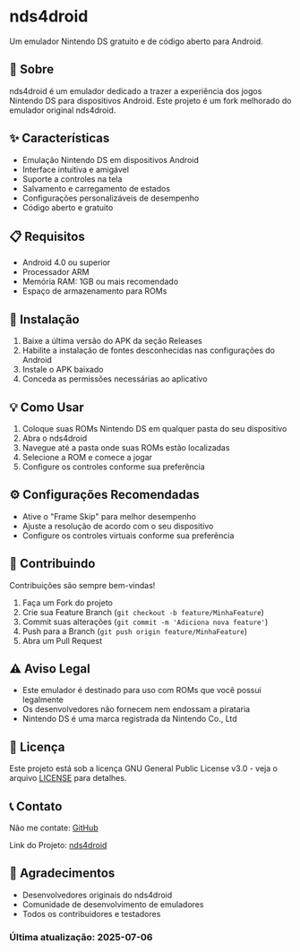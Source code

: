 # nds4droid

Um emulador Nintendo DS gratuito e de código aberto para Android.

## 📱 Sobre

nds4droid é um emulador dedicado a trazer a experiência dos jogos Nintendo DS para dispositivos Android. Este projeto é um fork melhorado do emulador original nds4droid.

## ✨ Características

- Emulação Nintendo DS em dispositivos Android
- Interface intuitiva e amigável
- Suporte a controles na tela
- Salvamento e carregamento de estados
- Configurações personalizáveis de desempenho
- Código aberto e gratuito

## 📋 Requisitos

- Android 4.0 ou superior
- Processador ARM
- Memória RAM: 1GB ou mais recomendado
- Espaço de armazenamento para ROMs

## 🚀 Instalação

1. Baixe a última versão do APK da seção Releases
2. Habilite a instalação de fontes desconhecidas nas configurações do Android
3. Instale o APK baixado
4. Conceda as permissões necessárias ao aplicativo

## 💡 Como Usar

1. Coloque suas ROMs Nintendo DS em qualquer pasta do seu dispositivo
2. Abra o nds4droid
3. Navegue até a pasta onde suas ROMs estão localizadas
4. Selecione a ROM e comece a jogar
5. Configure os controles conforme sua preferência

## ⚙️ Configurações Recomendadas

- Ative o "Frame Skip" para melhor desempenho
- Ajuste a resolução de acordo com o seu dispositivo
- Configure os controles virtuais conforme sua preferência

## 🤝 Contribuindo

Contribuições são sempre bem-vindas!

1. Faça um Fork do projeto
2. Crie sua Feature Branch (`git checkout -b feature/MinhaFeature`)
3. Commit suas alterações (`git commit -m 'Adiciona nova feature'`)
4. Push para a Branch (`git push origin feature/MinhaFeature`)
5. Abra um Pull Request

## ⚠️ Aviso Legal

- Este emulador é destinado para uso com ROMs que você possui legalmente
- Os desenvolvedores não fornecem nem endossam a pirataria
- Nintendo DS é uma marca registrada da Nintendo Co., Ltd

## 📝 Licença

Este projeto está sob a licença GNU General Public License v3.0 - veja o arquivo [LICENSE](LICENSE) para detalhes.

## 📞 Contato

Não me contate: [GitHub](https://github.com/DereckySany)

Link do Projeto: [nds4droid](https://github.com/DereckySany/nds4droid)

## 🙏 Agradecimentos

- Desenvolvedores originais do nds4droid
- Comunidade de desenvolvimento de emuladores
- Todos os contribuidores e testadores


### Última atualização: 2025-07-06
